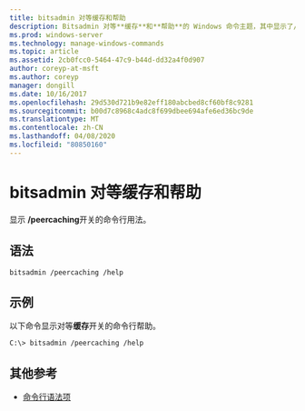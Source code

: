 ```yaml
---
title: bitsadmin 对等缓存和帮助
description: Bitsadmin 对等**缓存**和**帮助**的 Windows 命令主题，其中显示了/peercaching 开关的命令行用法。
ms.prod: windows-server
ms.technology: manage-windows-commands
ms.topic: article
ms.assetid: 2cb0fcc0-5464-47c9-b44d-dd32a4f0d907
author: coreyp-at-msft
ms.author: coreyp
manager: dongill
ms.date: 10/16/2017
ms.openlocfilehash: 29d530d721b9e82eff180abcbed8cf60bf8c9281
ms.sourcegitcommit: b00d7c8968c4adc8f699dbee694afe6ed36bc9de
ms.translationtype: MT
ms.contentlocale: zh-CN
ms.lasthandoff: 04/08/2020
ms.locfileid: "80850160"
---
```

# <a name="bitsadmin-peercaching-and-help"></a>bitsadmin 对等缓存和帮助

显示 **/peercaching**开关的命令行用法。

## <a name="syntax"></a>语法

```
bitsadmin /peercaching /help
```

## <a name="examples"></a><a name=BKMK_examples></a>示例

以下命令显示对等**缓存**开关的命令行帮助。

```
C:\> bitsadmin /peercaching /help
```

## <a name="additional-references"></a>其他参考

- [命令行语法项](command-line-syntax-key.md)